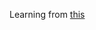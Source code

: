 Learning from [this](https://blog.miguelgrinberg.com/post/the-flask-mega-tutorial-part-i-hello-world)